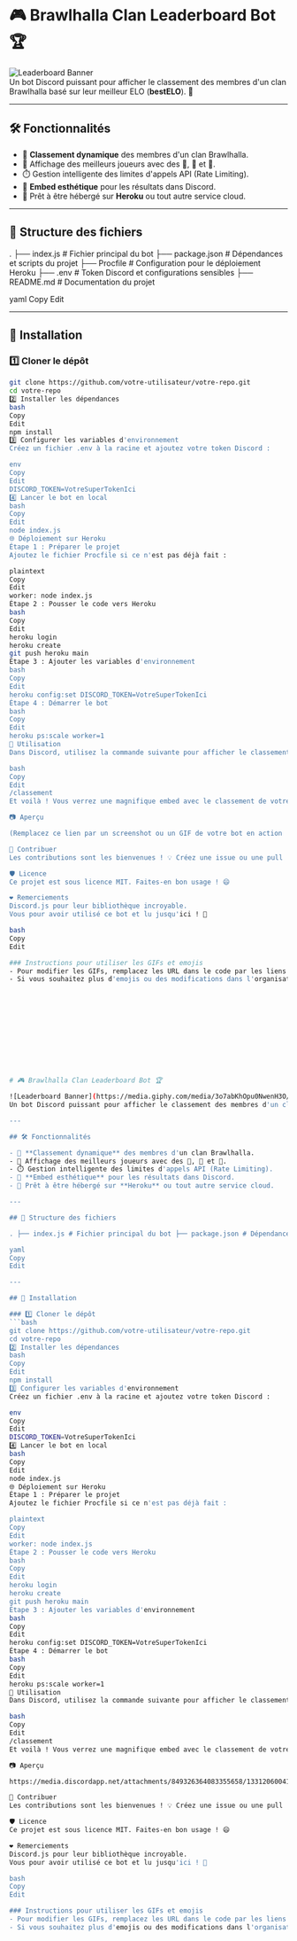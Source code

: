 # 🎮 Brawlhalla Clan Leaderboard Bot 🏆

![Leaderboard Banner](https://media.giphy.com/media/3o7abKhOpu0NwenH3O/giphy.gif)  
Un bot Discord puissant pour afficher le classement des membres d'un clan Brawlhalla basé sur leur meilleur ELO (**bestELO**). 🚀

---

## 🛠️ Fonctionnalités

- 🔎 **Classement dynamique** des membres d'un clan Brawlhalla.
- 🏅 Affichage des meilleurs joueurs avec des 🥇, 🥈 et 🥉.
- ⏱️ Gestion intelligente des limites d'appels API (Rate Limiting).
- 🎨 **Embed esthétique** pour les résultats dans Discord.
- 🤖 Prêt à être hébergé sur **Heroku** ou tout autre service cloud.

---

## 📂 Structure des fichiers

. ├── index.js # Fichier principal du bot ├── package.json # Dépendances et scripts du projet ├── Procfile # Configuration pour le déploiement Heroku ├── .env # Token Discord et configurations sensibles ├── README.md # Documentation du projet

yaml
Copy
Edit

---

## 🚀 Installation

### 1️⃣ Cloner le dépôt
```bash
git clone https://github.com/votre-utilisateur/votre-repo.git
cd votre-repo
2️⃣ Installer les dépendances
bash
Copy
Edit
npm install
3️⃣ Configurer les variables d'environnement
Créez un fichier .env à la racine et ajoutez votre token Discord :

env
Copy
Edit
DISCORD_TOKEN=VotreSuperTokenIci
4️⃣ Lancer le bot en local
bash
Copy
Edit
node index.js
🌐 Déploiement sur Heroku
Étape 1 : Préparer le projet
Ajoutez le fichier Procfile si ce n'est pas déjà fait :

plaintext
Copy
Edit
worker: node index.js
Étape 2 : Pousser le code vers Heroku
bash
Copy
Edit
heroku login
heroku create
git push heroku main
Étape 3 : Ajouter les variables d'environnement
bash
Copy
Edit
heroku config:set DISCORD_TOKEN=VotreSuperTokenIci
Étape 4 : Démarrer le bot
bash
Copy
Edit
heroku ps:scale worker=1
🎉 Utilisation
Dans Discord, utilisez la commande suivante pour afficher le classement :

bash
Copy
Edit
/classement
Et voilà ! Vous verrez une magnifique embed avec le classement de votre clan. 🎯

📷 Aperçu

(Remplacez ce lien par un screenshot ou un GIF de votre bot en action !)

🤝 Contribuer
Les contributions sont les bienvenues ! 💡 Créez une issue ou une pull request pour proposer des idées ou des améliorations.

🛡️ Licence
Ce projet est sous licence MIT. Faites-en bon usage ! 😄

❤️ Remerciements
Discord.js pour leur bibliothèque incroyable.
Vous pour avoir utilisé ce bot et lu jusqu'ici ! 🎊

bash
Copy
Edit

### Instructions pour utiliser les GIFs et emojis
- Pour modifier les GIFs, remplacez les URL dans le code par les liens vers vos propres fichiers ou ceux hébergés en ligne.  
- Si vous souhaitez plus d'emojis ou des modifications dans l'organisation, faites-le-moi savoir ! 🎨












# 🎮 Brawlhalla Clan Leaderboard Bot 🏆

![Leaderboard Banner](https://media.giphy.com/media/3o7abKhOpu0NwenH3O/giphy.gif)  
Un bot Discord puissant pour afficher le classement des membres d'un clan Brawlhalla basé sur leur meilleur ELO (**bestELO**). 🚀

---

## 🛠️ Fonctionnalités

- 🔎 **Classement dynamique** des membres d'un clan Brawlhalla.
- 🏅 Affichage des meilleurs joueurs avec des 🥇, 🥈 et 🥉.
- ⏱️ Gestion intelligente des limites d'appels API (Rate Limiting).
- 🎨 **Embed esthétique** pour les résultats dans Discord.
- 🤖 Prêt à être hébergé sur **Heroku** ou tout autre service cloud.

---

## 📂 Structure des fichiers

. ├── index.js # Fichier principal du bot ├── package.json # Dépendances et scripts du projet ├── Procfile # Configuration pour le déploiement Heroku ├── .env # Token Discord et configurations sensibles ├── README.md # Documentation du projet

yaml
Copy
Edit

---

## 🚀 Installation

### 1️⃣ Cloner le dépôt
```bash
git clone https://github.com/votre-utilisateur/votre-repo.git
cd votre-repo
2️⃣ Installer les dépendances
bash
Copy
Edit
npm install
3️⃣ Configurer les variables d'environnement
Créez un fichier .env à la racine et ajoutez votre token Discord :

env
Copy
Edit
DISCORD_TOKEN=VotreSuperTokenIci
4️⃣ Lancer le bot en local
bash
Copy
Edit
node index.js
🌐 Déploiement sur Heroku
Étape 1 : Préparer le projet
Ajoutez le fichier Procfile si ce n'est pas déjà fait :

plaintext
Copy
Edit
worker: node index.js
Étape 2 : Pousser le code vers Heroku
bash
Copy
Edit
heroku login
heroku create
git push heroku main
Étape 3 : Ajouter les variables d'environnement
bash
Copy
Edit
heroku config:set DISCORD_TOKEN=VotreSuperTokenIci
Étape 4 : Démarrer le bot
bash
Copy
Edit
heroku ps:scale worker=1
🎉 Utilisation
Dans Discord, utilisez la commande suivante pour afficher le classement :

bash
Copy
Edit
/classement
Et voilà ! Vous verrez une magnifique embed avec le classement de votre clan. 🎯

📷 Aperçu

https://media.discordapp.net/attachments/849326364083355658/1331206004108558443/image.png?ex=6790c5b3&is=678f7433&hm=1005e748d028447add0d890dc583996bd4fa02575f47eba1114d255a9e9d3c45&=&format=webp&quality=lossless

🤝 Contribuer
Les contributions sont les bienvenues ! 💡 Créez une issue ou une pull request pour proposer des idées ou des améliorations.

🛡️ Licence
Ce projet est sous licence MIT. Faites-en bon usage ! 😄

❤️ Remerciements
Discord.js pour leur bibliothèque incroyable.
Vous pour avoir utilisé ce bot et lu jusqu'ici ! 🎊

bash
Copy
Edit

### Instructions pour utiliser les GIFs et emojis
- Pour modifier les GIFs, remplacez les URL dans le code par les liens vers vos propres fichiers ou ceux hébergés en ligne.  
- Si vous souhaitez plus d'emojis ou des modifications dans l'organisation, faites-le-moi savoir ! 🎨












